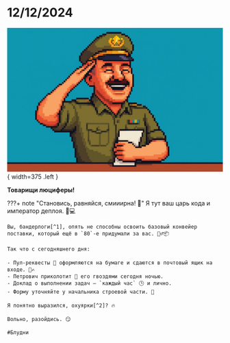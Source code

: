 # 12/12/2024

![ ](<../../assets/img/photo_2025-10-02_14-48-14.jpg>){ width=375 .left }

**Товарищи люциферы!**

???+ note "Становись, равняйся, смииирна! 📢"
    Я тут ваш царь кода и император деплоя. 👑💻

    Вы, бандерлоги[^1], опять не способны освоить базовый конвейер поставки, который ещё в `80`-е придумали за вас. 🤦‍♂️📦

    Так что с сегодняшнего дня:

    - Пул-реквесты 📜 оформляются на бумаге и сдаются в почтовый ящик на входе. 📮✍️
    - Петрович приколотит 🔨 его гвоздями сегодня ночью.
    - Доклад о выполнении задач – `каждый час` 🕒 и лично.
    - Форму уточняйте у начальника строевой части. 👔

    Я понятно выразился, охуярки[^2]? 🔥

    Вольно, разойдись. 😏

`#Блудни`

[^1]: Выражение не обидное, просто свидетельствует о том, что вы способны внимательно слушать

[^2]: Выражение не обидное, просто свидетельствует о том, что вам есть куда расти
